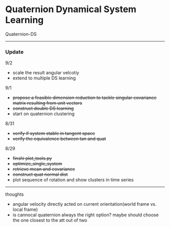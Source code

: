 # Quaternion Dynamical System Learning

Quaternion-DS



---

### Update
9/2
- scale the result angular velcotiy
- extend to multiple DS learning

9/1
- ~~propose a feasible dimension reduction to tackle singular covariance matrix resulting from unit vectors~~
- ~~construct double DS learning~~
- start on quaternion clustering


8/31
- ~~verify if system stable in tangent space~~
- ~~verify the equivalence between tan and quat~~


8/29 
- ~~finshi plot_tools.py~~
- ~~optimize_single_system~~
- ~~retrieve mean and covariance~~
- ~~construct quat normal dist~~
- plot sequence of rotation and show clusters in time series

---
thoughts
- angular velocity directly acted on current orientation(world frame vs. local frame)
- is cannocal quaternion always the right option? maybe should choose the one closest to the att out of two